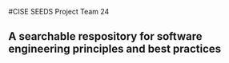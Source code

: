 #CISE SEEDS Project Team 24
## A searchable respository for software engineering principles and best practices
